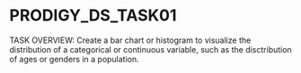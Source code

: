 # PRODIGY_DS_TASK01
TASK OVERVIEW:
Create a bar chart or histogram to visualize the distribution of a categorical or continuous variable, such as the disctribution of ages or genders in a population.

